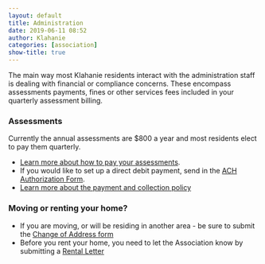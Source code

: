 ```yaml
---
layout: default
title: Administration
date: 2019-06-11 08:52
author: Klahanie
categories: [association]
show-title: true
---
```

The main way most Klahanie residents interact with the administration staff is dealing with financial or compliance concerns. These encompass assessments payments, fines or other services fees included in your quarterly assessment billing.

### Assessments
Currently the annual assessments are $800 a year and most residents elect to pay them quarterly. 
* [Learn more about how to pay your assessments]({{site.url}}/files/9429173877klahanie-_association_ways_to_pay_your_association_assessments_2018.pdf). 
* If you would like to set up a direct debit payment, send in the [ACH Authorization Form]({{site.url}}/files/ach_authorization_form.pdf).
* [Learn more about the payment and collection policy]({{site.url}}/files/assessment_payment_and_collection_policy.pdf)

### Moving or renting your home? 

* If you are moving, or will be residing in another area - be sure to submit the [Change of Address form]({{site.url}}/files/klahanie-association_change-of-address_2018-ver.pdf)
* Before you rent your home, you need to let the Association know by submitting a [Rental Letter]({{site.url}}/files/Rental-Letter.pdf)

